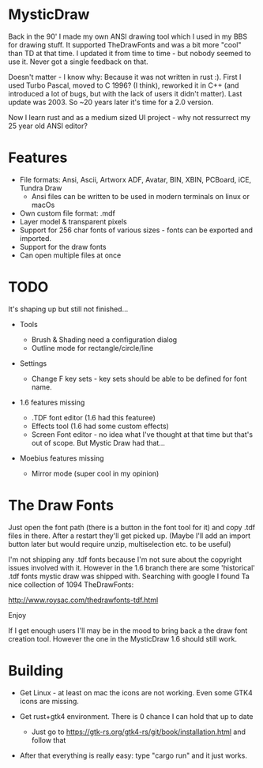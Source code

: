 # MysticDraw

Back in the 90' I made my own ANSI drawing tool which I used in my BBS for drawing stuff. It supported TheDrawFonts and was a bit more "cool" than TD at that time.
I updated it from time to time - but nobody seemed to use it. Never got a single feedback on that.

Doesn't matter - I know why: Because it was not written in rust :). First I used Turbo Pascal, moved to C 1996? (I think), reworked it in C++ (and introduced a lot of bugs, but with the lack of users it didn't matter). Last update was 2003. So ~20 years later it's time for a 2.0 version.

Now I learn rust and as a medium sized UI project - why not ressurrect my 25 year old ANSI editor?

# Features

 * File formats: Ansi, Ascii, Artworx ADF, Avatar, BIN, XBIN, PCBoard, iCE, Tundra Draw
   - Ansi files can be written to be used in modern terminals on linux or macOs
 * Own custom file format: .mdf
 * Layer model & transparent pixels
 * Support for 256 char fonts of various sizes - fonts can be exported and imported.
 * Support for the draw fonts
 * Can open multiple files at once

# TODO

It's shaping up but still not finished… 
 * Tools
    * Brush & Shading need a configuration dialog
    * Outline mode for rectangle/circle/line

 * Settings
    * Change F key sets - key sets should be able to be defined for font name.
    
 * 1.6 features missing
    * .TDF font editor (1.6 had this featuree)
    * Effects tool (1.6 had some custom effects)
    * Screen Font editor - no idea what I've thought at that time but that's out of scope. But Mystic Draw had that…
 * Moebius features missing
    * Mirror mode (super cool in my opinion)

# The Draw Fonts

Just open the font path (there is a button in the font tool for it) and copy .tdf files in there. After a restart they'll get picked up.
(Maybe I'll add an import button later but would require unzip, multiselection etc. to be useful)

I'm not shipping any .tdf fonts because I'm not sure about the copyright issues involved with it. However in the 1.6 branch there are some 'historical' .tdf fonts mystic draw was shipped with.
Searching with google I found Ta nice collection of 1094 TheDrawFonts:

http://www.roysac.com/thedrawfonts-tdf.html

Enjoy

If I get enough users I'll may be in the mood to bring back a the draw font creation tool. However the one in the MysticDraw 1.6 should still work.

# Building

* Get Linux - at least on mac the icons are not working. Even some GTK4 icons are missing.
* Get rust+gtk4 environment. There is 0 chance I can hold that up to date
  * Just go to https://gtk-rs.org/gtk4-rs/git/book/installation.html and follow that

* After that everything is really easy: type "cargo run" and it just works.
